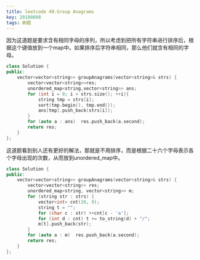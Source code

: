 ```yaml
---
title: leetcode 49.Group Anagrams
key: 20180808
tags: 刷题
---
```


因为这道题是要求含有相同字母的序列，所以考虑到把所有字符串进行排序后，根据这个键值放到一个map中。如果排序后字符串相同，那么他们就含有相同的字母。

```c++
class Solution {
public:
    vector<vector<string>> groupAnagrams(vector<string>& strs) {
    	vector<vector<string>>res;
        unordered_map<string,vector<string>> ans;
        for (int i = 0; i < strs.size(); ++i){
        	string tmp = strs[i];
        	sort(tmp.begin(), tmp.end());
        	ans[tmp].push_back(strs[i]);
        }
        for (auto a : ans) 	res.push_back(a.second);
        return res;
    }
};
```

这道题看到别人还有更好的解法，那就是不用排序，而是根据二十六个字母表示各个字母出现的次数，从而放到unordered_map中。

```c++
class Solution {
public:
    vector<vector<string>> groupAnagrams(vector<string>& strs) {
        vector<vector<string>> res;
        unordered_map<string, vector<string>> m;
        for (string str : strs) {
            vector<int> cnt(26, 0);
            string t = "";
            for (char c : str) ++cnt[c - 'a'];
            for (int d : cnt) t += to_string(d) + "/";
            m[t].push_back(str);
        }
        for (auto a : m)  res.push_back(a.second);
        return res;
    }
};
```



